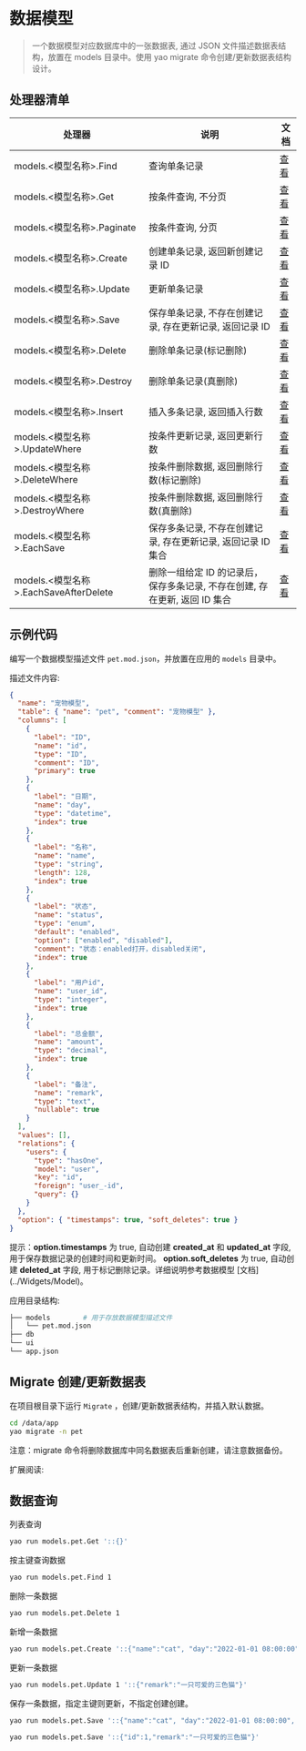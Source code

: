 # 数据模型

<blockquote>
  一个数据模型对应数据库中的一张数据表, 通过 JSON 文件描述数据表结构，放置在
  models 目录中。使用 yao migrate 命令创建/更新数据表结构设计。
</blockquote>

## 处理器清单

| 处理器                                 | 说明                                                                       | 文档                                  |
| -------------------------------------- | -------------------------------------------------------------------------- | ------------------------------------- |
| models.<模型名称\>.Find                | 查询单条记录                                                               | [查看](./process/Find)                |
| models.<模型名称\>.Get                 | 按条件查询, 不分页                                                         | [查看](./process/Get)                 |
| models.<模型名称\>.Paginate            | 按条件查询, 分页                                                           | [查看](./process/Paginate)            |
| models.<模型名称\>.Create              | 创建单条记录, 返回新创建记录 ID                                            | [查看](./process/Create)              |
| models.<模型名称\>.Update              | 更新单条记录                                                               | [查看](./process/Update)              |
| models.<模型名称\>.Save                | 保存单条记录, 不存在创建记录, 存在更新记录, 返回记录 ID                    | [查看](./process/Save)                |
| models.<模型名称\>.Delete              | 删除单条记录(标记删除)                                                     | [查看](./process/Delete)              |
| models.<模型名称\>.Destroy             | 删除单条记录(真删除)                                                       | [查看](./process/Destroy)             |
| models.<模型名称\>.Insert              | 插入多条记录, 返回插入行数                                                 | [查看](./process/Insert)              |
| models.<模型名称\>.UpdateWhere         | 按条件更新记录, 返回更新行数                                               | [查看](./process/UpdateWhere)         |
| models.<模型名称\>.DeleteWhere         | 按条件删除数据, 返回删除行数(标记删除)                                     | [查看](./process/DeleteWhere)         |
| models.<模型名称\>.DestroyWhere        | 按条件删除数据, 返回删除行数(真删除)                                       | [查看](./process/DestroyWhere)        |
| models.<模型名称\>.EachSave            | 保存多条记录, 不存在创建记录, 存在更新记录, 返回记录 ID 集合               | [查看](./process/EachSave)            |
| models.<模型名称\>.EachSaveAfterDelete | 删除一组给定 ID 的记录后，保存多条记录, 不存在创建, 存在更新, 返回 ID 集合 | [查看](./process/EachSaveAfterDelete) |

## 示例代码

编写一个数据模型描述文件 `pet.mod.json`，并放置在应用的 `models` 目录中。

描述文件内容:

<Detail title="查看源码">

```json
{
  "name": "宠物模型",
  "table": { "name": "pet", "comment": "宠物模型" },
  "columns": [
    {
      "label": "ID",
      "name": "id",
      "type": "ID",
      "comment": "ID",
      "primary": true
    },
    {
      "label": "日期",
      "name": "day",
      "type": "datetime",
      "index": true
    },
    {
      "label": "名称",
      "name": "name",
      "type": "string",
      "length": 128,
      "index": true
    },
    {
      "label": "状态",
      "name": "status",
      "type": "enum",
      "default": "enabled",
      "option": ["enabled", "disabled"],
      "comment": "状态：enabled打开，disabled关闭",
      "index": true
    },
    {
      "label": "用户id",
      "name": "user_id",
      "type": "integer",
      "index": true
    },
    {
      "label": "总金额",
      "name": "amount",
      "type": "decimal",
      "index": true
    },
    {
      "label": "备注",
      "name": "remark",
      "type": "text",
      "nullable": true
    }
  ],
  "values": [],
  "relations": {
    "users": {
      "type": "hasOne",
      "model": "user",
      "key": "id",
      "foreign": "user_-id",
      "query": {}
    }
  },
  "option": { "timestamps": true, "soft_deletes": true }
}
```

</Detail>

<Notice type="success">
  提示：<strong>option.timestamps</strong> 为 true, 自动创建
  <strong>created_at</strong> 和 <strong>updated_at</strong> 字段, 用于保存数据记录的创建时间和更新时间。
  <strong>option.soft_deletes</strong> 为 true, 自动创建
  <strong>deleted_at</strong> 字段, 用于标记删除记录。详细说明参考数据模型 [文档](../Widgets/Model)。
</Notice>

应用目录结构:

```bash
├── models        # 用于存放数据模型描述文件
│   └── pet.mod.json
├── db
└── ui
└── app.json
```

## Migrate 创建/更新数据表

在项目根目录下运行 `Migrate` ，创建/更新数据表结构，并插入默认数据。

```bash
cd /data/app
yao migrate -n pet
```

<Notice type="warning">
  注意：migrate 命令将删除数据库中同名数据表后重新创建，请注意数据备份。
</Notice>

扩展阅读:

## 数据查询

列表查询

```bash
yao run models.pet.Get '::{}'
```

按主键查询数据

```bash
yao run models.pet.Find 1
```

删除一条数据

```bash
yao run models.pet.Delete 1
```

新增一条数据

```bash
yao run models.pet.Create '::{"name":"cat", "day":"2022-01-01 08:00:00", "status":"enabled", "user_id":1,"amount":1000,"remark":"cat ....."}'
```

更新一条数据

```bash
yao run models.pet.Update 1 '::{"remark":"一只可爱的三色猫"}'
```

保存一条数据，指定主键则更新，不指定创建创建。

```bash
yao run models.pet.Save '::{"name":"cat", "day":"2022-01-01 08:00:00", "status":"enabled", "user_id":1,"amount":1000,"remark":"cat ....."}'
```

```bash
yao run models.pet.Save '::{"id":1,"remark":"一只可爱的三色猫"}'
```

<Div style={{ display: "flex", justifyContent: "space-between" }}>
  <Link type="prev" title="应用引擎" link="手册/处理器/应用引擎"></Link>
  <Link type="next" title="网络请求" link="手册/处理器/网络请求"></Link>
</Div>
